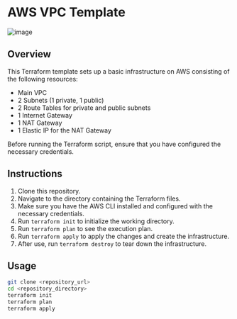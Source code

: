 # AWS VPC Template

![image](https://github.com/NicoGonzalez6/terraform-templates/assets/88572660/e0ee7720-c909-4692-92fd-a0b939aca31d)

## Overview
This Terraform template sets up a basic infrastructure on AWS consisting of the following resources:

- Main VPC
- 2 Subnets (1 private, 1 public)
- 2 Route Tables for private and public subnets
- 1 Internet Gateway
- 1 NAT Gateway
- 1 Elastic IP for the NAT Gateway

Before running the Terraform script, ensure that you have configured the necessary credentials.

## Instructions

1. Clone this repository.
2. Navigate to the directory containing the Terraform files.
3. Make sure you have the AWS CLI installed and configured with the necessary credentials.
4. Run `terraform init` to initialize the working directory.
5. Run `terraform plan` to see the execution plan.
6. Run `terraform apply` to apply the changes and create the infrastructure.
7. After use, run `terraform destroy` to tear down the infrastructure.

## Usage

```bash
git clone <repository_url>
cd <repository_directory>
terraform init
terraform plan
terraform apply
```
